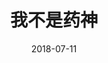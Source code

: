 ---
title: '我不是药神'
date: '2018-07-11'
price: '28.0'
theaters: ['舟山太平洋影城']
seat: ['4-6']
remark: ['2D']
---